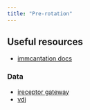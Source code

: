```yaml
---
title: "Pre-rotation"
---
```


## Useful resources

- [immcantation docs](https://immcantation.readthedocs.io/en/stable/getting_started/getting-started.html)

### Data

- [ireceptor gateway](https://gateway.ireceptor.org/login)
- [vdj](https://vdjserver.org/)
